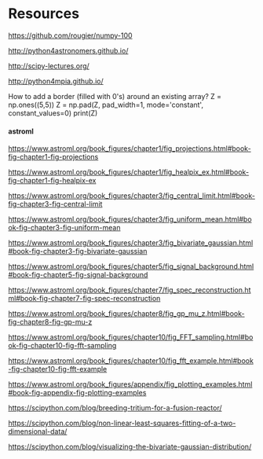 # Resources
https://github.com/rougier/numpy-100

http://python4astronomers.github.io/

http://scipy-lectures.org/

http://python4mpia.github.io/


How to add a border (filled with 0's) around an existing array?
Z = np.ones((5,5))
Z = np.pad(Z, pad_width=1, mode='constant', constant_values=0)
print(Z)


#### astroml

https://www.astroml.org/book_figures/chapter1/fig_projections.html#book-fig-chapter1-fig-projections

https://www.astroml.org/book_figures/chapter1/fig_healpix_ex.html#book-fig-chapter1-fig-healpix-ex

https://www.astroml.org/book_figures/chapter3/fig_central_limit.html#book-fig-chapter3-fig-central-limit

https://www.astroml.org/book_figures/chapter3/fig_uniform_mean.html#book-fig-chapter3-fig-uniform-mean

https://www.astroml.org/book_figures/chapter3/fig_bivariate_gaussian.html#book-fig-chapter3-fig-bivariate-gaussian

https://www.astroml.org/book_figures/chapter5/fig_signal_background.html#book-fig-chapter5-fig-signal-background

https://www.astroml.org/book_figures/chapter7/fig_spec_reconstruction.html#book-fig-chapter7-fig-spec-reconstruction

https://www.astroml.org/book_figures/chapter8/fig_gp_mu_z.html#book-fig-chapter8-fig-gp-mu-z

https://www.astroml.org/book_figures/chapter10/fig_FFT_sampling.html#book-fig-chapter10-fig-fft-sampling

https://www.astroml.org/book_figures/chapter10/fig_fft_example.html#book-fig-chapter10-fig-fft-example

https://www.astroml.org/book_figures/appendix/fig_plotting_examples.html#book-fig-appendix-fig-plotting-examples


https://scipython.com/blog/breeding-tritium-for-a-fusion-reactor/

https://scipython.com/blog/non-linear-least-squares-fitting-of-a-two-dimensional-data/

https://scipython.com/blog/visualizing-the-bivariate-gaussian-distribution/
